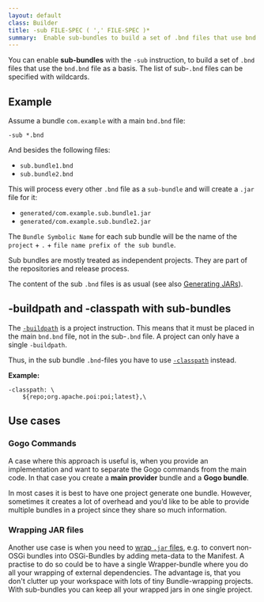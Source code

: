 ```yaml
---
layout: default
class: Builder
title: -sub FILE-SPEC ( ',' FILE-SPEC )*
summary:  Enable sub-bundles to build a set of .bnd files that use bnd.bnd file as a basis. The list of bnd files can be specified with wildcards.
---
```


You can enable **sub-bundles** with the `-sub` instruction, to build a set of `.bnd` files that use the `bnd.bnd` file as a basis. The list of sub-`.bnd` files can be specified with wildcards.

## Example 

Assume a bundle `com.example` with a main `bnd.bnd` file:

`-sub *.bnd`

And besides the following files:

- `sub.bundle1.bnd`
- `sub.bundle2.bnd`

This will process every other `.bnd` file as a `sub-bundle` and will create a `.jar` file for it:

- `generated/com.example.sub.bundle1.jar`
- `generated/com.example.sub.bundle2.jar`

The `Bundle Symbolic Name` for each sub bundle will be the name of the `project` + `.` + `file name prefix of the sub bundle`. 

Sub bundles are mostly treated as independent projects. They are part of the repositories and release process.

The content of the sub `.bnd` files is as usual (see also [Generating JARs](/chapters/160-jars.html)).


## -buildpath and -classpath with sub-bundles

The [`-buildpath`](/instructions/buildpath.html) is a project instruction. This means that it must be placed in the main `bnd.bnd` file, not in the sub-`.bnd` file. A project can only have a single `-buildpath`.

Thus, in the sub bundle `.bnd`-files you have to use [`-classpath`](https://bnd.bndtools.org/instructions/classpath.html) instead. 

**Example:**

```
-classpath: \
	${repo;org.apache.poi:poi;latest},\
```

## Use cases

### Gogo Commands

A case where this approach is useful is, when you provide an implementation and want to separate the Gogo commands from the main code. In that case you create a **main provider** bundle and a **Gogo bundle**.

In most cases it is best to have one project generate one bundle. However, sometimes it creates a lot of overhead and you’d like to be able to provide multiple bundles in a project since they share so much information.

### Wrapping JAR files

Another use case is when you need to [wrap `.jar` files](/chapters/390-wrapping.html), e.g. to convert non-OSGi bundles into OSGi-Bundles by adding meta-data to the Manifest. 
A practise to do so could be to have a single Wrapper-bundle where you do all your wrapping of external dependencies. The advantage is, that you don't clutter up your workspace with lots of tiny Bundle-wrapping projects. With sub-bundles you can keep all your wrapped jars in one single project. 

